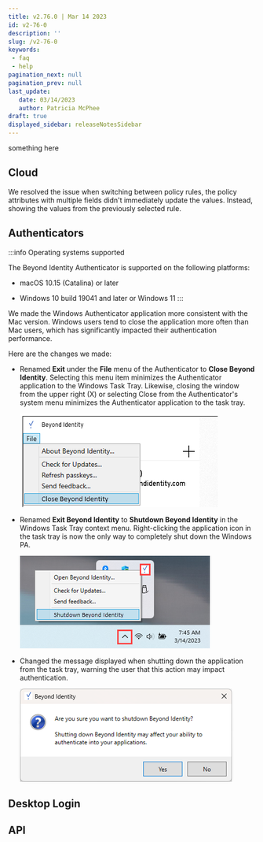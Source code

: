```yaml
---
title: v2.76.0 | Mar 14 2023
id: v2-76-0
description: ''
slug: /v2-76-0 
keywords: 
 - faq
 - help
pagination_next: null
pagination_prev: null
last_update: 
   date: 03/14/2023
   author: Patricia McPhee
draft: true
displayed_sidebar: releaseNotesSidebar
---
```


something here
## Cloud

We resolved the issue when switching between policy rules, the policy attributes with multiple fields didn't immediately update the values. Instead, showing the values from the previously selected rule.  

<!--truncate-->

## Authenticators

:::info Operating systems supported

The Beyond Identity Authenticator is supported on the following platforms:

- macOS 10.15 (Catalina) or later

- Windows 10 build 19041 and later or Windows 11
:::

We made the Windows Authenticator application more consistent with the Mac version. Windows users tend to close the application more often than Mac users, which has significantly impacted their authentication performance.

Here are the changes we made:

- Renamed **Exit** under the **File** menu of the Authenticator to **Close Beyond Identity**. Selecting this menu item minimizes the Authenticator application to the Windows Task Tray. Likewise, closing the window from the upper right (X) or selecting Close from the Authenticator's system menu minimizes the Authenticator application to the task tray.

  ![app-registration-overview.png](../images/authenticator-file-close-bi.png)

- Renamed **Exit Beyond Identity** to **Shutdown Beyond Identity** in the Windows Task Tray context menu. Right-clicking the application icon in the task tray is now the only way to completely shut down the Windows PA.

  ![app-registration-overview.png](../images/authenticator-task-tray-shutdown-bi.png)

- Changed the message displayed when shutting down the application from the task tray, warning the user that this action may impact authentication.

  ![app-registration-overview.png](../images/authenticator-task-tray-shutdown-bi-2.png)

## Desktop Login



## API


